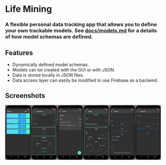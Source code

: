 # Life Mining

### A flexible personal data tracking app that allows you to define your own trackable models. See [docs/models.md](./docs/models.md) for a details of how model schemas are defined.

## Features

- Dynamically defined model schemas.
- Models can be created with the GUI or with JSON.
- Data is stored locally in JSON files.
- Data access layer can easily be modified to use Firebase as a backend.

## Screenshots

![Home](screenshots/lifemine_strip.png)

